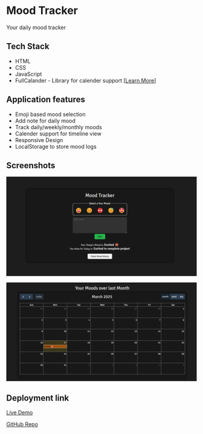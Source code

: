 # Mood Tracker
Your daily mood tracker

## Tech Stack
- HTML
- CSS
- JavaScript
- FullCalander - Library for calender support [[Learn More](https://fullcalendar.io/)]

## Application features
- Emoji based mood selection
- Add note for daily mood
- Track daily/weekly/monthly moods
- Calender support for timeline view
- Responsive Design
- LocalStorage to store mood logs

## Screenshots
![Home Page](image.png)

![Calender Page](image-1.png)

## Deployment link

[Live Demo](https://mood-tracker-pearl.vercel.app/)

[GitHub Repo](https://github.com/Ganesh-Ghadage/mood-tracker)